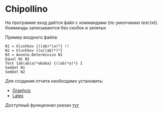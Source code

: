 # Chipollino
На программе вход даётся файл с коммандами (по умолчанию *test.txt*). Комманды записываются без скобок и запятых

Пример входного файла:
```
N1 = Glushkov {((ab)*|a)*} !!
N2 = Glushkov {(a|(ab)*)*}
N3 = Annote.Determinize N1
Equal N1 N2
Test {ab(ab|a)*ababa} {((ab)*a)*} 1
SemDet N1
SemDet N2
```

Для создания отчета необходимо установить:
* [Graphviz](https://graphviz.org/download/)
* [Latex](https://www.latex-project.org/get/)

Доступный функционал указан [тут](https://github.com/StarikTenger/Chipollino/wiki/%D0%94%D0%BE%D1%81%D1%82%D1%83%D0%BF%D0%BD%D1%8B%D0%B5-%D1%84%D1%83%D0%BD%D0%BA%D1%86%D0%B8%D0%B8)
